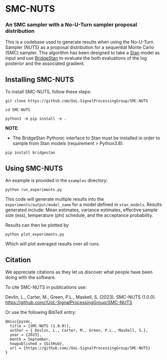 # SMC-NUTS
### An SMC sampler with a No-U-Turn sampler proposal distribution 

This is a codebase used to generate results when using the No-U-Turn Sampler (NUTS) as a proposal distribution for a sequential Monte Carlo (SMC) sampler. This algorithm has been designed to take a [Stan](https://mc-stan.org/) model as input and use [BridgeStan](https://github.com/roualdes/bridgestan) to evaluate the both evaluations of the log posterior and the associated gradient. 


## Installing SMC-NUTS

To install SMC-NUTS, follow these steps:

```
git clone https://github.com/UoL-SignalProcessingGroup/SMC-NUTS

cd SMC-NUTS

python3 -m pip install -e .
```

**NOTE**:
- The BridgeStan Pythonic interface to Stan must be installed in order to sample from Stan models (requirement > Python3.8).
```
pip install bridgestan
```

## Using SMC-NUTS

An example is provided in the `examples` directory:
```
python run_experiments.py
```
This code will generate multiple results into the `experiments/output/model_name` for a model defined in `stan_models`. Results generated include: Mean estimates, variance estimates, effective sample size (ess), temperature (phi) schedule, and the acceptance probability. 

Results can then be plotted by 
```
python plot_experiments.py
```
Which will plot averaged results over all runs. 

## Citation

We appreciate citations as they let us discover what people have been doing with the software. 

To cite SMC-NUTS in publications use:

Devlin, L., Carter, M., Green, P.L., Maskell, S. (2023). SMC-NUTS (1.0.0). https://github.com//UoL-SignalProcessingGroup/SMC-NUTS

Or use the following BibTeX entry:

```
@misc{pysmc,
  title = {SMC-NUTS (1.0.0)},
  author = { Devlin, L., Carter, M., Green, P.L., Maskell, S.},
  year = {2023},
  month = September,
  howpublished = {GitHub},
  url = {https://github.com//UoL-SignalProcessingGroup/SMC-NUTS}
}
```
